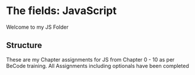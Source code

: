 # The fields: JavaScript

Welcome to my JS Folder

## Structure

These are my Chapter assignments for JS from Chapter 0 - 10 as per BeCode training. All Assignments including optionals have been completed

